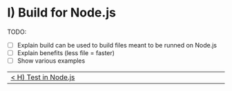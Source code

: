 # I) Build for Node.js

TODO:

- [ ] Explain build can be used to build files meant to be runned on Node.js
- [ ] Explain benefits (less file = faster)
- [ ] Show various examples

<table>
 <tr>
  <td width="2000px" align="left" nowrap>
   <a href="./h_test_nodejs.md">< H) Test in Node.js</a>
  </td>
 </tr>
<table>
